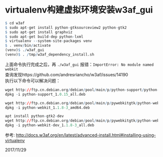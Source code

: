 # virtualenv构建虚拟环境安装w3af_gui

```r
$ cd w3af  
$ sudo apt-get install python-gtksourceview2 python-gtk2
$ sudo apt-get install graphviz
$ sudo apt-get build-dep python-lxml 
$ virtualenv --system-site-packages venv
$ . venv/bin/activate
(venv)$ ./w3af_gui
(venv)$ . /tmp/w3af_dependency_install.sh
```
上面命令执行完成之后，再 `./w3af_gui` 报错：`ImportError: No module named webkit`  
查询发现https://github.com/andresriancho/w3af/issues/14190  
执行以下命令可以解决问题：  
```r
wget http://ftp.cn.debian.org/debian/pool/main/p/python-support/python-support_1.0.15_all.deb
dpkg -i python-support_1.0.15_all.deb

wget http://ftp.cn.debian.org/debian/pool/main/p/pywebkitgtk/python-webkit_1.1.8-3_amd64.deb
dpkg -i python-webkit_1.1.8-3_amd64.deb

apt install python-gtk2-dev
wget http://ftp.cn.debian.org/debian/pool/main/p/pywebkitgtk/python-webkit-dev_1.1.8-3_all.deb
dpkg -i python-webkit-dev_1.1.8-3_all.deb
```

参考: http://docs.w3af.org/en/latest/advanced-install.html#installing-using-virtualenv  


2017/11/29  
